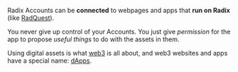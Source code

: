 Radix Accounts can be **connected** to webpages and apps that **run on Radix** (like [RadQuest](?glossaryAnchor=radquest)).

You never give up control of your Accounts. You just give _permission_ for the app to propose _useful things_ to do with the assets in them.

Using digital assets is what [web3](?glossaryAnchor=web3) is all about, and web3 websites and apps have a special name: [dApps](?glossaryAnchor=dapps).
